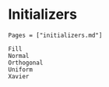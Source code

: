 # Initializers

```@index
Pages = ["initializers.md"]
```

```@docs
Fill
Normal
Orthogonal
Uniform
Xavier
```
